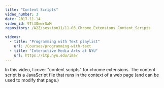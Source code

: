 ```yaml
---
title: "Content Scripts"
video_number: 3
date: 2017-11-14
video_id: 9Tl3OmwrSaM
repository: /A2Z/session11/11-03_Chrome_Extensions_Content_Scripts

videos:
  - title: "Programming with Text playlist"
    url: /Courses/programming-with-text
  - title: "Interactive Media Arts at NYU"
    url: https://itp.nyu.edu/ima/
---
```


In this video, I cover "content scripts" for chrome extensions. The content script is a JavaScript file that runs in the context of a web page (and can be used to modify that page.)
